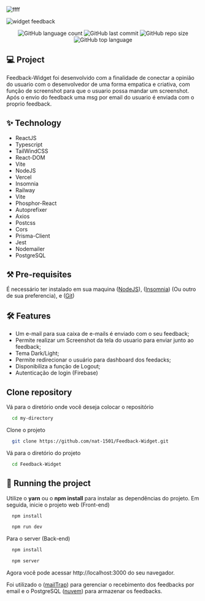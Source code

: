 

![ffff](https://user-images.githubusercontent.com/71294409/177211628-3adedd43-0bbd-477d-86a0-9c7ed5c9d400.png)

![widget feedback](https://user-images.githubusercontent.com/71294409/177214698-faf65a69-085d-4729-89cf-65e01d1d8ef9.png)

<div align="center">

![GitHub language count](https://img.shields.io/github/languages/count/nat-1501/Feedback-Widget)
![GitHub last commit](https://img.shields.io/github/last-commit/nat-1501/Feedback-Widget)
![GitHub repo size](https://img.shields.io/github/repo-size/nat-1501/Feedback-Widget)
![GitHub top language](https://img.shields.io/github/languages/top/nat-1501/Feedback-Widget)

</div>


## 💻 Project
Feedback-Widget foi desenvolvido com a finalidade de conectar a opinião do usuario com o desenvolvedor de uma forma empatica e criativa, com função de screenshot para que o usuario possa mandar um screenshot. Após o envio do feedback uma msg por email do usuario é enviada com o proprio feedback.

## ✨ Technology

- ReactJS
- Typescript
- TailWindCSS
- React-DOM
- Vite
- NodeJS
- Vercel
- Insomnia
- Railway
- Vite
- Phosphor-React
- Autoprefixer
- Axios
- Postcss
- Cors
- Prisma-Client
- Jest
- Nodemailer
- PostgreSQL

## ⚒️  Pre-requisites

É necessário ter instalado em sua maquina ([NodeJS](https://nodejs.org/en/)),
([Insomnia](https://insomnia.rest/download)) (Ou outro de sua preferencia), e 
([Git](https://git-scm.com/downloads))

## :hammer_and_wrench: Features 


- Um e-mail para sua caixa de e-mails é enviado com o seu feedback;
- Permite realizar um Screenshot da tela do usuario para enviar junto ao feedback;
- Tema Dark/Light;
- Permite redirecionar o usuário para dashboard dos feedacks;
- Disponibiliza a função de Logout;
- Autenticação de login (Firebase)

## Clone repository

Vá para o diretório onde você deseja colocar o repositório

```bash
  cd my-directory
```

Clone o projeto

```bash
  git clone https://github.com/nat-1501/Feedback-Widget.git
```

Vá para o diretório do projeto

```bash
  cd Feedback-Widget
```


 ## 🚀 Running the project

Utilize o **yarn** ou o **npm install** para instalar as dependências do projeto.
Em seguida, inicie o projeto web (Front-end)

```bash
  npm install
```

```bash
  npm run dev
```
Para o server (Back-end)
```bash
  npm install
```
```bash
  npm server
```

Agora você pode acessar http://localhost:3000 do seu navegador.

Foi utilizado o ([mailTrap](https://mailtrap.io/)) para gerenciar o recebimento dos feedbacks por email e o PostgreSQL ([nuvem](https://railway.app/)) para armazenar os feedbacks. 




